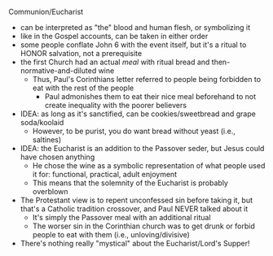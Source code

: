 
Communion/Eucharist

- can be interpreted as "the" blood and human flesh, or symbolizing it
- like in the Gospel accounts, can be taken in either order
- some people conflate John 6 with the event itself, but it's a ritual to HONOR salvation, not a prerequisite
- the first Church had an actual _meal_ with ritual bread and then-normative-and-diluted wine
    - Thus, Paul's Corinthians letter referred to people being forbidden to eat with the rest of the people
        - Paul admonishes them to eat their nice meal beforehand to not create inequality with the poorer believers
- IDEA: as long as it's sanctified, can be cookies/sweetbread and grape soda/koolaid
    - However, to be purist, you do want bread without yeast (i.e., saltines)
- IDEA: the Eucharist is an addition to the Passover seder, but Jesus could have chosen anything
    - He chose the wine as a symbolic representation of what people used it for: functional, practical, adult enjoyment
    - This means that the solemnity of the Eucharist is probably overblown
- The Protestant view is to repent unconfessed sin before taking it, but that's a Catholic tradition crossover, and Paul NEVER talked about it
    - It's simply the Passover meal with an additional ritual
    - The worser sin in the Corinthian church was to get drunk or forbid people to eat with them (i.e., unloving/divisive)
- There's nothing really "mystical" about the Eucharist/Lord's Supper!
